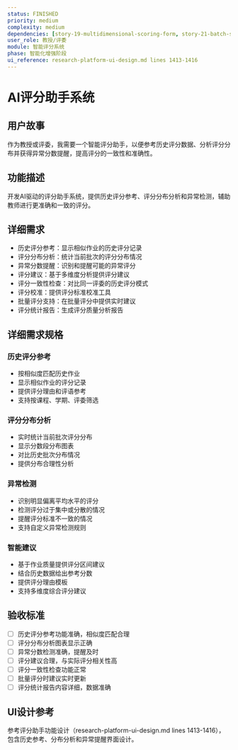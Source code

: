 ```yaml
---
status: FINISHED
priority: medium
complexity: medium
dependencies: [story-19-multidimensional-scoring-form, story-21-batch-scoring-interface, story-66-ai-homework-detection]
user_role: 教授/评委
module: 智能评分系统
phase: 智能化增强阶段
ui_reference: research-platform-ui-design.md lines 1413-1416
---
```


# AI评分助手系统

## 用户故事
作为教授或评委，我需要一个智能评分助手，以便参考历史评分数据、分析评分分布并获得异常分数提醒，提高评分的一致性和准确性。

## 功能描述
开发AI驱动的评分助手系统，提供历史评分参考、评分分布分析和异常检测，辅助教师进行更准确和一致的评分。

## 详细需求
- 历史评分参考：显示相似作业的历史评分记录
- 评分分布分析：统计当前批次的评分分布情况
- 异常分数提醒：识别和提醒可能的异常评分
- 评分建议：基于多维度分析提供评分建议
- 评分一致性检查：对比同一评委的历史评分模式
- 评分校准：提供评分标准校准工具
- 批量评分支持：在批量评分中提供实时建议
- 评分统计报告：生成评分质量分析报告

## 详细需求规格
### 历史评分参考
- 按相似度匹配历史作业
- 显示相似作业的评分记录
- 提供评分理由和评语参考
- 支持按课程、学期、评委筛选

### 评分分布分析
- 实时统计当前批次评分分布
- 显示分数段分布图表
- 对比历史批次分布情况
- 提供分布合理性分析

### 异常检测
- 识别明显偏离平均水平的评分
- 检测评分过于集中或分散的情况
- 提醒评分标准不一致的情况
- 支持自定义异常检测规则

### 智能建议
- 基于作业质量提供评分区间建议
- 结合历史数据给出参考分数
- 提供评分理由模板
- 支持多维度综合评分建议

## 验收标准
- [ ] 历史评分参考功能准确，相似度匹配合理
- [ ] 评分分布分析图表显示正确
- [ ] 异常分数检测准确，提醒及时
- [ ] 评分建议合理，与实际评分相关性高
- [ ] 评分一致性检查功能正常
- [ ] 批量评分时建议实时更新
- [ ] 评分统计报告内容详细，数据准确

## UI设计参考
参考评分助手功能设计（research-platform-ui-design.md lines 1413-1416），包含历史参考、分布分析和异常提醒界面设计。